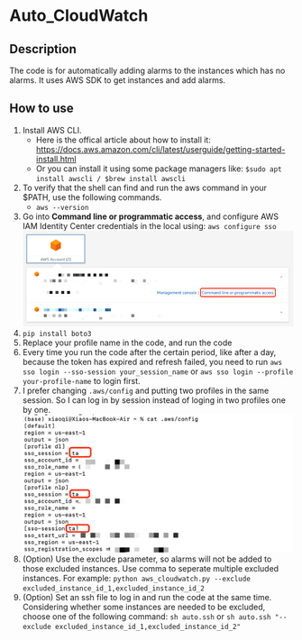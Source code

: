 # Auto_CloudWatch

## Description
The code is for automatically adding alarms to the instances which has no alarms. It uses AWS SDK to get instances and add alarms.

## How to use
1. Install AWS CLI. 
   * Here is the offical article about how to install it: https://docs.aws.amazon.com/cli/latest/userguide/getting-started-install.html
   * Or you can install it using some package managers like: `$sudo apt install awscli / $brew install awscli`
2. To verify that the shell can find and run the aws command in your $PATH, use the following commands.
    * `aws --version`
3. Go into **Command line or programmatic access**, and configure AWS IAM Identity Center credentials in the local using: `aws configure sso`
![img.png](img.png)
4. `pip install boto3`
5. Replace your profile name in the code, and run the code
6. Every time you run the code after the certain period, like after a day, because the token has expired and refresh failed, you need to run `aws sso login --sso-session your_session_name` or `aws sso login --profile your-profile-name` to login first. 
7. I prefer changing `.aws/config` and putting two profiles in the same session. So I can log in by session instead of loging in two profiles one by one.![img_1.png](img_1.png)
8. (Option) Use the exclude parameter, so alarms will not be added to those excluded instances. Use comma to seperate multiple excluded instances. For example:
   `python aws_cloudwatch.py --exclude excluded_instance_id_1,excluded_instance_id_2`
9. (Option) Set an ssh file to log in and run the code at the same time. Considering whether some instances are needed to be excluded, choose one of the following command:
   `sh auto.ssh`
   or
   `sh auto.ssh "--exclude excluded_instance_id_1,excluded_instance_id_2"`